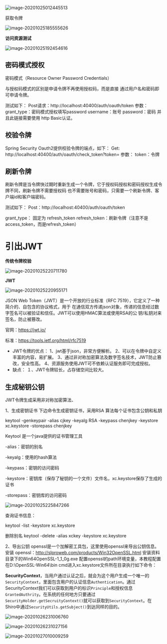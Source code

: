 ![image-20201025012445513](.assets/image-20201025012445513.png)

获取令牌

![image-20201025185555626](.assets/image-20201025185555626.png)

**访问资源测试**

![image-20201025192454616](.assets/image-20201025192454616.png)

## 密码模式授权

密码模式（Resource Owner Password Credentials）

与授权码模式的区别是申请令牌不再使用授权码，而是直接 通过用户名和密码即可申请令牌。

 测试如下： Post请求：http://localhost:40400/auth/oauth/token 	参数： grant_type：密码模式授权填写password username：账号 password：密码 并且此链接需要使用 http Basic认证。



## 校验令牌

Spring Security Oauth2提供校验令牌的端点，如下： Get: http://localhost:40400/auth/oauth/check_token?token= 参数： token：令牌



## 刷新令牌

刷新令牌是当令牌快过期时重新生成一个令牌，它于授权码授权和密码授权生成令牌不同，刷新令牌不需要授权码 也不需要账号和密码，只需要一个刷新令牌、客户端id和客户端密码。 

测试如下： Post：http://localhost:40400/auth/oauth/token

grant_type： 固定为 refresh_token refresh_token：刷新令牌（注意不是access_token，而是refresh_token）



# 引出JWT

**传统令牌校验**

![image-20201025220711780](.assets/image-20201025220711780.png)



**JWT**

![image-20201025220955171](.assets/image-20201025220955171.png)

 

 

JSON Web Token（JWT）是一个开放的行业标准（RFC 7519），它定义了一种简介的、自包含的协议格式，用于 在通信双方传递json对象，传递的信息经过数字签名可以被验证和信任。JWT可以使用HMAC算法或使用RSA的公 钥/私钥对来签名，防止被篡改。

 官网：https://jwt.io/ 

标准：https://tools.ietf.org/html/rfc7519

- JWT令牌的优点： 1、jwt基于json，非常方便解析。 2、可以在令牌中自定义丰富的内容，易扩展。 3、通过非对称加密算法及数字签名技术，JWT防止篡改，安全性高。 4、资源服务使用JWT可不依赖认证服务即可完成授权。 
- 缺点： １、JWT令牌较长，占存储空间比较大。

## 生成秘钥公钥

 JWT令牌生成采用非对称加密算法、 

1、生成密钥证书 下边命令生成密钥证书，采用RSA 算法每个证书包含公钥和私钥

 keytool -genkeypair -alias cjkey -keyalg RSA -keypass chenjkey -keystore xc.keystore -storepass chenjkey

Keytool 是一个java提供的证书管理工具

 -alias：密钥的别名

 -keyalg：使用的hash算法

 -keypass：密钥的访问密码 

-keystore：密钥库（保存了秘钥的一个文件）文件名，xc.keystore保存了生成的证书

 -storepass：密钥库的访问密码 

![image-20201025225847266](.assets/image-20201025225847266.png)

查询证书信息：

 keytool -list -keystore xc.keystore 

删除别名 keytool -delete -alias xckey -keystore xc.keystore 

2、导出公钥 openssl是一个加解密工具包，这里使用openssl来导出公钥信息。 安装 openssl：http://slproweb.com/products/Win32OpenSSL.html 安装资料目录下的Win64OpenSSL-1_1_0g.exe 配置openssl的path环境变量，本教程配置在D:\OpenSSL-Win64\bin cmd进入xc.keystore文件所在目录执行如下命令：





**SecurityContext**，当用户通过认证之后，就会为这个用户生成一个唯一的`SecurityContext`，里面包含用户的认证信息`Authentication`。通过SecurityContext我们可以获取到用户的标识`Principle`和授权信息`GrantedAuthrity`。在系统的任何地方只要通过`SecurityHolder.getSecruityContext()`就可以获取到`SecurityContext`。在Shiro中通过`SecurityUtils.getSubject()`到达同样的目的。







![image-20201026231006760](.assets/image-20201026231006760.png)







![image-20201026231027156](.assets/image-20201026231027156.png)



![image-20201027010009259](.assets/image-20201027010009259.png)